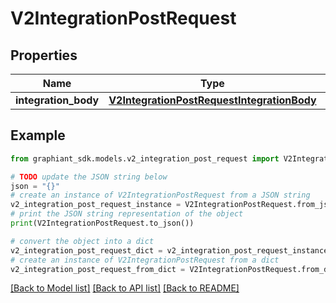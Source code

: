 # V2IntegrationPostRequest


## Properties

Name | Type | Description | Notes
------------ | ------------- | ------------- | -------------
**integration_body** | [**V2IntegrationPostRequestIntegrationBody**](V2IntegrationPostRequestIntegrationBody.md) |  | [optional] 

## Example

```python
from graphiant_sdk.models.v2_integration_post_request import V2IntegrationPostRequest

# TODO update the JSON string below
json = "{}"
# create an instance of V2IntegrationPostRequest from a JSON string
v2_integration_post_request_instance = V2IntegrationPostRequest.from_json(json)
# print the JSON string representation of the object
print(V2IntegrationPostRequest.to_json())

# convert the object into a dict
v2_integration_post_request_dict = v2_integration_post_request_instance.to_dict()
# create an instance of V2IntegrationPostRequest from a dict
v2_integration_post_request_from_dict = V2IntegrationPostRequest.from_dict(v2_integration_post_request_dict)
```
[[Back to Model list]](../README.md#documentation-for-models) [[Back to API list]](../README.md#documentation-for-api-endpoints) [[Back to README]](../README.md)


